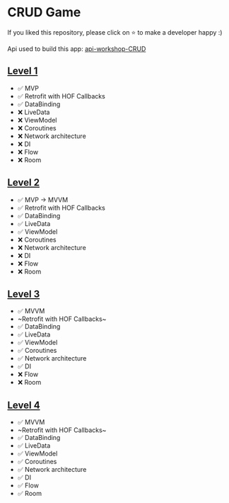 # CRUD Game 

If you liked this repository, please click on ⭐️ to make a developer happy :)

Api used to build this app: [api-workshop-CRUD](https://github.com/Wottrich/api-workshop-CRUD)

## [Level 1](https://github.com/Wottrich/android-workshop-CRUD/tree/feature/level_1)
- ✅ MVP
- ✅ Retrofit with HOF Callbacks
- ✅ DataBinding
- ❌ LiveData
- ❌ ViewModel
- ❌ Coroutines 
- ❌ Network architecture
- ❌ DI
- ❌ Flow
- ❌ Room

## [Level 2](https://github.com/Wottrich/android-workshop-CRUD/tree/feature/level_2)
- ✅ MVP -> MVVM
- ✅ Retrofit with HOF Callbacks
- ✅ DataBinding
- ✅ LiveData
- ✅ ViewModel
- ❌ Coroutines 
- ❌ Network architecture
- ❌ DI
- ❌ Flow
- ❌ Room

## [Level 3](https://github.com/Wottrich/android-workshop-CRUD/tree/feature/level_3)
- ✅ MVVM
- ~Retrofit with HOF Callbacks~
- ✅ DataBinding
- ✅ LiveData
- ✅ ViewModel
- ✅ Coroutines 
- ✅ Network architecture
- ✅ DI
- ❌ Flow
- ❌ Room

## [Level 4](https://github.com/Wottrich/android-workshop-CRUD/tree/feature/level_4)
- ✅ MVVM
- ~Retrofit with HOF Callbacks~
- ✅ DataBinding
- ✅ LiveData
- ✅ ViewModel
- ✅ Coroutines 
- ✅ Network architecture
- ✅ DI
- ✅ Flow
- ✅ Room
